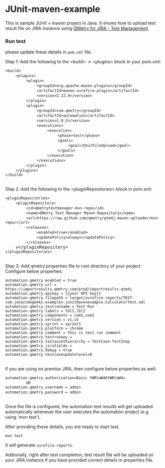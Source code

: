 # JUnit-maven-example
This is sample JUnit + maven  project in Java. It shows how to upload test result file on JIRA instance using [QMetry for JIRA - Test Management](https://marketplace.atlassian.com/plugins/com.infostretch.QmetryTestManager/cloud/overview).  


### Run test

please update these details in `pom.xml` file. 

<div id="automationFramework" class="border-top m-t-10 p-t-10"><div class="m-t-sm">
    <label class="bold">Step 1: Add the following to the &lt;build&gt; -&gt; &lt;plugins&gt; block in your
				pom.xml:</label>
    <pre class="code-block">
<code>&lt;build&gt;</code>
	<code>&lt;plugins&gt;</code>
		<code>&lt;plugin&gt;</code>
			<code>&lt;groupId&gt;org.apache.maven.plugins&lt;/groupId&gt;</code>
			<code>&lt;artifactId&gt;maven-surefire-plugin&lt;/artifactId&gt;</code>
			<code>&lt;version&gt;2.22.0&lt;/version&gt;</code>
		<code>&lt;/plugin&gt;</code>
		<code>&lt;plugin&gt;</code>
			<code>&lt;groupId&gt;com.qmetry&lt;/groupId&gt;</code>
			<code>&lt;artifactId&gt;automation&lt;/artifactId&gt;</code>
			<code>&lt;version&gt;1.0.2&lt;/version&gt;</code>
			<code>&lt;executions&gt;</code>
				<code>&lt;execution&gt;</code>
					<code>&lt;phase&gt;test&lt;/phase&gt;</code>
					<code>&lt;goals&gt;</code>
						<code>&lt;goal&gt;JUnitFileUpload&lt;/goal&gt;</code>
					<code>&lt;/goals&gt;</code>
				<code>&lt;/execution&gt;</code>
			<code>&lt;/executions&gt;</code>
		<code>&lt;/plugin&gt;</code>
	<code>&lt;/plugins&gt;</code>
<code>&lt;/build&gt;</code>
	</pre>   
    
</div>



<div class="m-t-sm">
    <label class="bold">Step 2: Add the following to the &lt;pluginRepositories&gt; block in pom.xml:</label>
    <pre class="code-block">
<code>&lt;pluginRepositories&gt;</code>
	<code>&lt;pluginRepository&gt;</code>
		<code>&lt;id&gt;qmetrytestmanager-mvn-repo&lt;/id&gt;</code>
		<code>&lt;name&gt;QMetry Test Manager Maven Repository&lt;/name&gt;</code>
		<code>&lt;url&gt;https://raw.github.com/qmetry/qtm4j-maven-uploader/mvn-repo/&lt;/url&gt;</code>
		<code>&lt;releases&gt;</code>
			<code>&lt;enabled&gt;true&lt;/enabled&gt;</code>
			<code>&lt;updatePolicy&gt;always&lt;/updatePolicy&gt;</code>
		<code>&lt;/releases&gt;</code>
	v&lt;/pluginRepository&gt;</code>
<code>&lt;/pluginRepositories&gt;</code>
	</pre>
</div>


<div class="m-t-sm">
    <label class="bold">Step 3: Add qmetry.properties file to root directory of your project</label>
</div>
<div class="m-t-sm">
	<label>Configure below properties:</label>
    <pre class="select-block code-block"><code>automation.qmetry.enabled = true</code>
<code>automation.qmetry.url = https://importresults.qmetry.com/prod/importresults-qtm4j</code>
<code>automation.qmetry.apikey = {{your API key}}</code>
<code>automation.qmetry.filepath = target/surefire-reports/TEST-com.javacodegeeks.examples.junitmavenexample.CalculatorTest.xml</code>
<code>automation.qmetry.testrunname = Test Run</code>
<code>automation.qmetry.labels = lbl1,lbl2</code>
<code>automation.qmetry.components = com1,com2</code>
<code>automation.qmetry.version = v1,v2</code>
<code>automation.qmetry.sprint = sprint1</code>
<code>automation.qmetry.platform = chrome</code>
<code>automation.qmetry.comment = this is test run comment</code>
<code>automation.qmetry.testrunkey = </code>
<code>automation.qmetry.testassethierarchy = TestCase-TestStep</code>
<code>automation.qmetry.jirafields = </code>
<code>automation.qmetry.debug = true</code>
<code>automation.qmetry.testcaseupdatelevel=0</code>
	</pre>
</div>

<div class="m-t-sm">
    <label>if you are using on premise JIRA, then configure below properties as well:</label>
    <pre class="select-block code-block"><code>automation.qmetry.authorization=Basic YWRtaW46YWRtaW4=</code>
    	<code>OR</code>
<code>automation.qmetry.username = admin</code>
<code>automation.qmetry.password = admin</code>	
	</pre>
    <label>Once the file is configured, the automation test results will get uploaded automatically whenever the user executes the automation project (e.g. using 'mvn test').</label>
</div></div>

After providing these details, you are ready to start test.

```
mvn test
```

It will generate `surefile-reports`. 

Addionally, right after test completion, test result file will be uploaded on your JIRA instance if you have provided correct details in properties file. 
